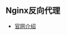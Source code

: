 







## Nginx反向代理

* [官网介绍](https://wiki.jenkins.io/display/JENKINS/Jenkins+behind+an+NGinX+reverse+proxy)